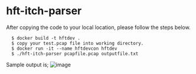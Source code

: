 # hft-itch-parser


After copying the code to your local location, please follow the steps below.
```
  $ docker build -t hftdev .
  $ copy your test.pcap file into working directory.
  $ docker run -it --name hftdevcon hftdev
  $ ./hft-itch-parser pcapfile.pcap outputfile.txt
```

Sample output is;
![image](https://github.com/enesaygunea/hft-itch-parser/assets/76591748/349c07d0-2d11-4073-8f50-e0764984095f)
